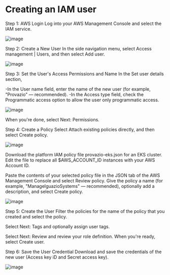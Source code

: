 #  Creating an IAM user 

Step 1: AWS Login
Log into your AWS Management Console and select the IAM service.

![image](https://github.com/haneefmohamed/AWS-Projects/assets/159698808/15d9cc08-d75b-4b0a-9719-b5fd7edc9d0d)

Step 2: Create a New User
In the side navigation menu, select Access management | Users, and then select Add user.

![image](https://github.com/haneefmohamed/AWS-Projects/assets/159698808/37d1860d-cde0-48c2-b5ef-41fcfefb49d8)

Step 3: Set the User's Access Permissions and Name
In the Set user details section,

-In the User name field, enter the name of the new user (for example, "Provazio" — recommended).
-In the Access type field, check the Programmatic access option to allow the user only programmatic access.

![image](https://github.com/haneefmohamed/AWS-Projects/assets/159698808/456a77df-3e4f-40f5-ace3-7caf0538bc95)

When you're done, select Next: Permissions.

Step 4: Create a Policy
Select Attach existing policies directly, and then select Create policy.

![image](https://github.com/haneefmohamed/AWS-Projects/assets/159698808/a4a22dcf-2449-49a0-acb9-539dbf2220db)

Download the platform IAM policy file provazio-eks.json for an EKS cluster. Edit the file to replace all $AWS_ACCOUNT_ID instances with your AWS Account ID.

Paste the contents of your selected policy file in the JSON tab of the AWS Management Console and select Review policy. Give the policy a name (for example, "ManageIguazioSystems" — recommended), optionally add a description, and select Create policy.

![image](https://github.com/haneefmohamed/AWS-Projects/assets/159698808/5dcf41c4-72bf-4b3d-9b47-3485abada4ab)

Step 5: Create the User
Filter the policies for the name of the policy that you created and select the policy.

Select Next: Tags and optionally assign user tags.

Select Next: Review and review your role definition. When you're ready, select Create user.

Step 6: Save the User Credential
Download and save the credentials of the new user (Access key iD and Secret access key).

![image](https://github.com/haneefmohamed/AWS-Projects/assets/159698808/c558b1f4-cd19-483e-bfbf-5be49dc53f41)

